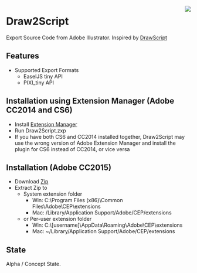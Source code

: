 <a href="https://travis-ci.org/GreyRook/Draw2Script"><img src="https://travis-ci.org/GreyRook/Draw2Script.svg?branch=master" align=right></a>

# Draw2Script
Export Source Code from Adobe Illustrator.  Inspired by [DrawScript](http://drawscri.pt/)

## Features

 * Supported Export Formats
   * EaselJS tiny API
   * PIXI_tiny API

## Installation using Extension Manager (Adobe CC2014 and CS6)
 * Install [Extension Manager](https://www.adobe.com/exchange/em_download/)
 * Run Draw2Script.zxp
 * If you have both CS6 and CC2014 installed together, Draw2Script may use the wrong version of Adobe Extension Manager and install the plugin for CS6 instead of CC2014, or vice versa
 
## Installation (Adobe CC2015)

 * Download [Zip](https://github.com/GreyRook/Draw2Script/archive/master.zip)
 * Extract Zip to
   * System extension folder
     * Win: C:\Program Files (x86)\Common Files\Adobe\CEP\extensions
     * Mac: /Library/Application Support/Adobe/CEP/extensions   
   * or Per-user extension folder
     * Win: C:\\[username]\AppData\Roaming\Adobe\CEP\extensions
	 * Mac: ~/Library/Application Support/Adobe/CEP/extensions
  
## State

Alpha / Concept State.
